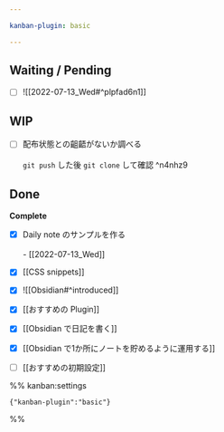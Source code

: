 ```yaml
---

kanban-plugin: basic

---
```


## Waiting / Pending

- [ ] ![[2022-07-13_Wed#^plpfad6n1]]


## WIP

- [ ] 配布状態との齟齬がないか調べる<br><br>`git push` した後 `git clone` して確認 ^n4nhz9


## Done

**Complete**
- [x] Daily note のサンプルを作る<br><br>- [[2022-07-13_Wed]]
- [x] [[CSS snippets]]
- [x] ![[Obsidian#^introduced]]
- [x] [[おすすめの Plugin]]
- [x] [[Obsidian で日記を書く]]
- [x] [[Obsidian で1か所にノートを貯めるように運用する]]
- [ ] [[おすすめの初期設定]]




%% kanban:settings
```
{"kanban-plugin":"basic"}
```
%%